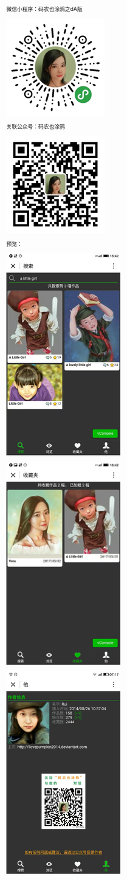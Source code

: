 微信小程序：码农也涂鸦之dA版

![image](https://github.com/ilovepumpkin/myimages/blob/master/mydeviantart/gh_638e20b8b0cf_258.jpg)

关联公众号：码农也涂鸦

![image](https://github.com/ilovepumpkin/myimages/blob/master/mydeviantart/qrcode_for_gh_1e26528fc01c_258.jpg)

预览：

![image](https://github.com/ilovepumpkin/myimages/blob/master/mydeviantart/screenshots/search.jpg)

![image](https://github.com/ilovepumpkin/myimages/blob/master/mydeviantart/screenshots/faviorites.jpg)

![image](https://github.com/ilovepumpkin/myimages/blob/master/mydeviantart/screenshots/him.jpg)

